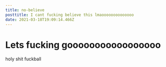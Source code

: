 ```yaml
---
title: no-believe
posttitle: I cant fucking believe this lmaoooooooooooooo
date: 2021-03-18T19:09:14.466Z
---
```

# Lets fucking gooooooooooooooooo


holy shit fuckball